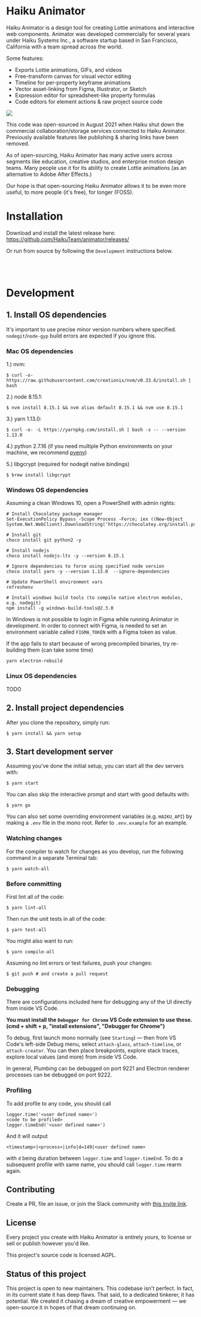 # Haiku Animator

Haiku Animator is a design tool for creating Lottie animations and interactive web components. Animator was developed commercially for several years under Haiku Systems Inc., a software startup based in San Francisco, California with a team spread across the world.

Some features:
 - Exports Lottie animations, GIFs, and videos
 - Free-transform canvas for visual vector editing 
 - Timeline for per-property keyframe animations
 - Vector asset-linking from Figma, Illustrator, or Sketch
 - Expression editor for spreadsheet-like property formulas
 - Code editors for element actions & raw project source code

<img src="haiku-animator-screenshot.png" />

This code was open-sourced in August 2021 when Haiku shut down the commercial collaboration/storage services connected to Haiku Animator.  Previously available features like publishing & sharing links have been removed.

As of open-sourcing, Haiku Animator has many active users across segments like education, creative studios, and enterprise motion design teams.  Many people use it for its ability to create Lottie animations (as an alternative to Adobe After Effects.)  

Our hope is that open-sourcing Haiku Animator allows it to be even more useful, to more people (it's free), for longer (FOSS).


# Installation

Download and install the latest release here:  https://github.com/HaikuTeam/animator/releases/

Or run from source by following the `Development` instructions below.

<br><br>


# Development

## 1. Install OS dependencies

It's important to use precise minor version numbers where specified.  `nodegit`/`node-gyp` build errors are expected if you ignore this.

### Mac OS dependencies
1.) nvm:

    $ curl -o- https://raw.githubusercontent.com/creationix/nvm/v0.33.6/install.sh | bash

2.) node 8.15.1:

    $ nvm install 8.15.1 && nvm alias default 8.15.1 && nvm use 8.15.1

3.) yarn 1.13.0:

    $ curl -o- -L https://yarnpkg.com/install.sh | bash -s -- --version 1.13.0

4.) python 2.7.16 (if you need multiple Python environments on your machine, we recommend [pyenv](https://github.com/pyenv/pyenv))

5.) libgcrypt (required for nodegit native bindings)

    $ brew install libgcrypt

### Windows OS dependencies

Assuming a clean Windows 10, open a PowerShell with admin rights:

```
# Install Chocolatey package manager
Set-ExecutionPolicy Bypass -Scope Process -Force; iex ((New-Object System.Net.WebClient).DownloadString('https://chocolatey.org/install.ps1'))

# Install git
choco install git python2 -y 

# Install nodejs 
choco install nodejs-lts -y --version 8.15.1

# Ignore dependencies to force using specified node version 
choco install yarn -y --version 1.13.0  --ignore-dependencies

# Update PowerShell environment vars
refreshenv

# Install windows build tools (to compile native electron modules, e.g. nodegit)
npm install -g windows-build-tools@2.3.0
```

In Windows is not possible to login in Figma while running Animator in development. In order to connect with Figma, is needed to set an environment variable called `FIGMA_TOKEN` with a Figma token as value.

If the app fails to start because of wrong precompiled binaries, try re-building them (can take some time)

```
yarn electron-rebuild
```

### Linux OS dependencies

TODO


## 2. Install project dependencies

After you clone the repository, simply run:

    $ yarn install && yarn setup


## 3. Start development server

Assuming you've done the initial setup, you can start all the dev servers with:

    $ yarn start

You can also skip the interactive prompt and start with good defaults with:

    $ yarn go

You can also set some overriding environment variables (e.g. `HAIKU_API`) by making a `.env` file in the mono root. Refer to `.env.example` for an example.

### Watching changes

For the compiler to watch for changes as you develop, run the following command in a separate Terminal tab:

    $ yarn watch-all

### Before committing

First lint all of the code:

    $ yarn lint-all

Then run the unit tests in all of the code:

    $ yarn test-all

You might also want to run:

    $ yarn compile-all

Assuming no lint errors or test failures, push your changes:

    $ git push # and create a pull request

### Debugging

There are configurations included here for debugging any of the UI directly from inside VS Code.

**You must install the `Debugger for Chrome` VS Code extension to use these.  (cmd + shift + p, "install extensions", "Debugger for Chrome")**

To debug, first launch mono normally (see `Starting`) — then from VS Code's left-side Debug menu, select `attach-glass`, `attach-timeline`, or `attach-creator`.  You can then place breakpoints, explore stack traces, explore local values (and more) from inside VS Code.

In general, Plumbing can be debugged on port 9221 and Electron renderer processes can be debugged on port 9222.

### Profiling

To add profile to any code, you should call 

```
logger.time('<user defined name>')
<code to be profiled>
logger.timeEnd('<user defined name>')
```

And it will output
```
<timestamp>|<process>|info|d=149|<user defined name>
```
with `d` being duration between `logger.time` and `logger.timeEnd`. To do a subsequent profile with same name, you should call `logger.time` rearm again.

## Contributing

Create a PR, file an issue, or join the Slack community with [this invite link](https://join.slack.com/t/haiku-community/shared_invite/zt-4u3snz0w-vcL8qttFFHvlrZNl8NSmPg).


## License

Every project you create with Haiku Animator is entirely *yours,* to license or sell or publish however you'd like.

This project's source code is licensed AGPL.


## Status of this project

This project is open to new maintainers.  This codebase isn't perfect.  In fact, in its current state it has deep flaws.  That said, to a dedicated tinkerer, it has potential.  We created it chasing a dream of creative empowerment — we open-source it in hopes of that dream continuing on.

